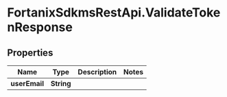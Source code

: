 # FortanixSdkmsRestApi.ValidateTokenResponse

## Properties
Name | Type | Description | Notes
------------ | ------------- | ------------- | -------------
**userEmail** | **String** |  | 


